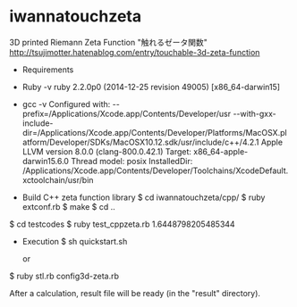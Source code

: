 # iwannatouchzeta
3D printed Riemann Zeta Function "触れるゼータ関数" http://tsujimotter.hatenablog.com/entry/touchable-3d-zeta-function


* Requirements
 - Ruby -v 
ruby 2.2.0p0 (2014-12-25 revision 49005) [x86_64-darwin15]

 - gcc -v
Configured with: --prefix=/Applications/Xcode.app/Contents/Developer/usr --with-gxx-include-dir=/Applications/Xcode.app/Contents/Developer/Platforms/MacOSX.platform/Developer/SDKs/MacOSX10.12.sdk/usr/include/c++/4.2.1
Apple LLVM version 8.0.0 (clang-800.0.42.1)
Target: x86_64-apple-darwin15.6.0
Thread model: posix
InstalledDir: /Applications/Xcode.app/Contents/Developer/Toolchains/XcodeDefault.xctoolchain/usr/bin


* Build C++ zeta function library
 $ cd iwannatouchzeta/cpp/
 $ ruby extconf.rb
 $ make
 $ cd ..

 $ cd testcodes
 $ ruby test_cppzeta.rb
 1.6448798205485344


* Execution
 $ sh quickstart.sh

   or

 $ ruby stl.rb config3d-zeta.rb

After a calculation, result file will be ready (in the "result" directory).


